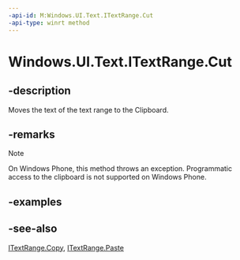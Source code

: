 ```yaml
---
-api-id: M:Windows.UI.Text.ITextRange.Cut
-api-type: winrt method
---
```


<!-- Method syntax
public void Cut()
-->

# Windows.UI.Text.ITextRange.Cut

## -description
Moves the text of the text range to the Clipboard.



## -remarks
> [!NOTE]
> On Windows Phone, this method throws an exception. Programmatic access to the clipboard is not supported on Windows Phone.

## -examples

## -see-also
[ITextRange.Copy](itextrange_copy_4862135.md), [ITextRange.Paste](itextrange_paste_955889140.md)
